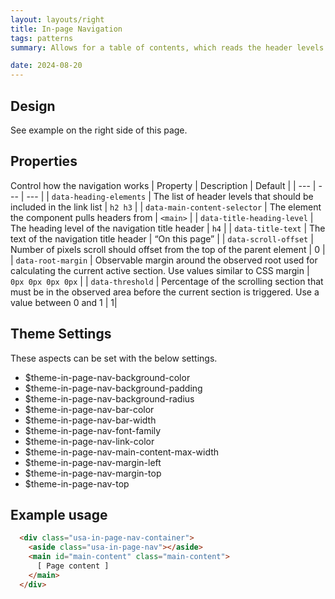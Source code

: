 ```yaml
---
layout: layouts/right
title: In-page Navigation
tags: patterns
summary: Allows for a table of contents, which reads the header levels in the document and creates a jump menu. Great for long pages.

date: 2024-08-20
---
```


## Design
See example on the right side of this page.

## Properties
Control how the navigation works
| Property | Description | Default |
| --- | --- | --- |
| `data-heading-elements` | The list of header levels that should be included in the link list | `h2 h3` |
| `data-main-content-selector` | The element the component pulls headers from | `<main>` |
| `data-title-heading-level` | The heading level of the navigation title header | `h4` |
| `data-title-text` | The text of the navigation title header | “On this page” |
| `data-scroll-offset` | Number of pixels scroll should offset from the top of the parent element | 0 |
| `data-root-margin` | Observable margin around the observed root used for calculating the current active section. Use values similar to CSS margin | `0px 0px 0px 0px` |
| `data-threshold` | Percentage of the scrolling section that must be in the observed area before the current section is triggered. Use a value between 0 and 1 | 1|


## Theme Settings
These aspects can be set with the below settings.
- $theme-in-page-nav-background-color 
- $theme-in-page-nav-background-padding
- $theme-in-page-nav-background-radius 
- $theme-in-page-nav-bar-color
- $theme-in-page-nav-bar-width
- $theme-in-page-nav-font-family
- $theme-in-page-nav-link-color
- $theme-in-page-nav-main-content-max-width
- $theme-in-page-nav-margin-left
- $theme-in-page-nav-margin-top 
- $theme-in-page-nav-top 


## Example usage

```html
  <div class="usa-in-page-nav-container">
    <aside class="usa-in-page-nav"></aside>
    <main id="main-content" class="main-content">
      [ Page content ]
    </main>
  </div>
```